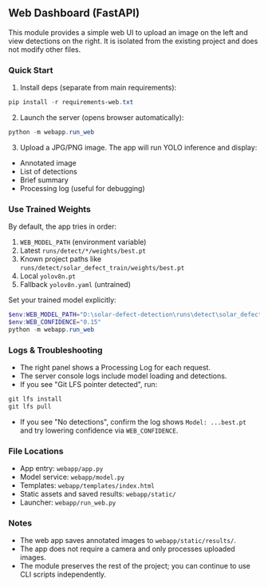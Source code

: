## Web Dashboard (FastAPI)

This module provides a simple web UI to upload an image on the left and view detections on the right. It is isolated from the existing project and does not modify other files.

### Quick Start

1) Install deps (separate from main requirements):
```powershell
pip install -r requirements-web.txt
```

2) Launch the server (opens browser automatically):
```powershell
python -m webapp.run_web
```

3) Upload a JPG/PNG image. The app will run YOLO inference and display:
- Annotated image
- List of detections
- Brief summary
- Processing log (useful for debugging)

### Use Trained Weights

By default, the app tries in order:
1. `WEB_MODEL_PATH` (environment variable)
2. Latest `runs/detect/*/weights/best.pt`
3. Known project paths like `runs/detect/solar_defect_train/weights/best.pt`
4. Local `yolov8n.pt`
5. Fallback `yolov8n.yaml` (untrained)

Set your trained model explicitly:
```powershell
$env:WEB_MODEL_PATH="D:\solar-defect-detection\runs\detect\solar_defect_train\weights\best.pt"
$env:WEB_CONFIDENCE="0.15"
python -m webapp.run_web
```

### Logs & Troubleshooting

- The right panel shows a Processing Log for each request.
- The server console logs include model loading and detections.
- If you see "Git LFS pointer detected", run:
```powershell
git lfs install
git lfs pull
```
- If you see "No detections", confirm the log shows `Model: ...best.pt` and try lowering confidence via `WEB_CONFIDENCE`.

### File Locations

- App entry: `webapp/app.py`
- Model service: `webapp/model.py`
- Templates: `webapp/templates/index.html`
- Static assets and saved results: `webapp/static/`
- Launcher: `webapp/run_web.py`

### Notes

- The web app saves annotated images to `webapp/static/results/`.
- The app does not require a camera and only processes uploaded images.
- The module preserves the rest of the project; you can continue to use CLI scripts independently.


